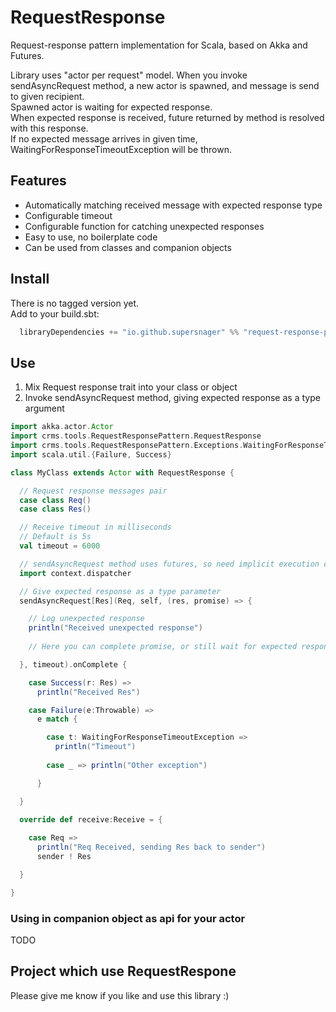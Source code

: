 # RequestResponse
Request-response pattern implementation for Scala, based on Akka and Futures.

Library uses "actor per request" model. 
When you invoke sendAsyncRequest method, a new actor is spawned, and message is send to given recipient.  
Spawned actor is waiting for expected response.  
When expected response is received, future returned by method is resolved with this response.  
If no expected message arrives in given time, WaitingForResponseTimeoutException will be thrown.
 
## Features

* Automatically matching received message with expected response type
* Configurable timeout
* Configurable function for catching unexpected responses
* Easy to use, no boilerplate code
* Can be used from classes and companion objects
 
## Install
There is no tagged version yet.  
Add to your build.sbt:
```scala  
  libraryDependencies += "io.github.supersnager" %% "request-response-pattern" % "0.0.1-SNAPSHOT"
``` 
## Use

1. Mix Request response trait into your class or object
2. Invoke sendAsyncRequest method, giving expected response as a type argument

```scala
import akka.actor.Actor
import crms.tools.RequestResponsePattern.RequestResponse
import crms.tools.RequestResponsePattern.Exceptions.WaitingForResponseTimeoutException
import scala.util.{Failure, Success}

class MyClass extends Actor with RequestResponse {

  // Request response messages pair
  case class Req()
  case class Res()

  // Receive timeout in milliseconds
  // Default is 5s
  val timeout = 6000

  // sendAsyncRequest method uses futures, so need implicit execution context
  import context.dispatcher

  // Give expected response as a type parameter
  sendAsyncRequest[Res](Req, self, (res, promise) => {

    // Log unexpected response
    println("Received unexpected response")
    
    // Here you can complete promise, or still wait for expected response

  }, timeout).onComplete {

    case Success(r: Res) =>
      println("Received Res")

    case Failure(e:Throwable) =>
      e match {

        case t: WaitingForResponseTimeoutException =>
          println("Timeout")
          
        case _ => println("Other exception")

      }

  }
  
  override def receive:Receive = {

    case Req =>
      println("Req Received, sending Res back to sender")
      sender ! Res

  }

}

```

### Using in companion object as api for your actor
TODO

## Project which use RequestRespone
Please give me know if you like and use this library :)

